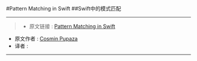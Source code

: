 #Pattern Matching in Swift
##Swift中的模式匹配

***

>* 原文链接 : [Pattern Matching in Swift](https://www.raywenderlich.com/134844/pattern-matching-in-swift)
* 原文作者 : [Cosmin Pupaza](https://www.raywenderlich.com/u/shogunkaramazov)
* 译者 : []()

***
